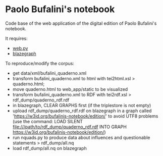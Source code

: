 # Paolo Bufalini's notebook
Code base of the web application of the digital edition of Paolo Bufalini's notebook.

It requires:

 * [web.py](http://webpy.org/)
 * [blazegraph](https://www.blazegraph.com/)

To reproduce/modify the corpus:

 * get data/xml/bufalini_quaderno.xml
 * transform bufalini_quaderno.xml to html with tei2html.xsl > quaderno.html;
 * move quaderno.html to web_app/static to be visualized
 * transform bufalini_quaderno.xml to RDF with tei2rdf.xsl > rdf_dump/quaderno_rdf.rdf
 * in blazegraph, CLEAR GRAPHS first (if the triplestore is not empty)
 * upload rdf_dump/quaderno_rdf.rdf on blazegraph in a graph called 'https://w3id.org/bufalinis-notebook/edition/' to avoid UTF8 problems (use the command: LOAD SILENT <file:///path/to/rdf_dump/quaderno_rdf.rdf> INTO GRAPH <https://w3id.org/bufalinis-notebook/edition/>)
 * run nquads.py to produce data about influences and questionable statements > rdf_dump/all.nq
 * load rdf_dump/all.nq on blazegraph
